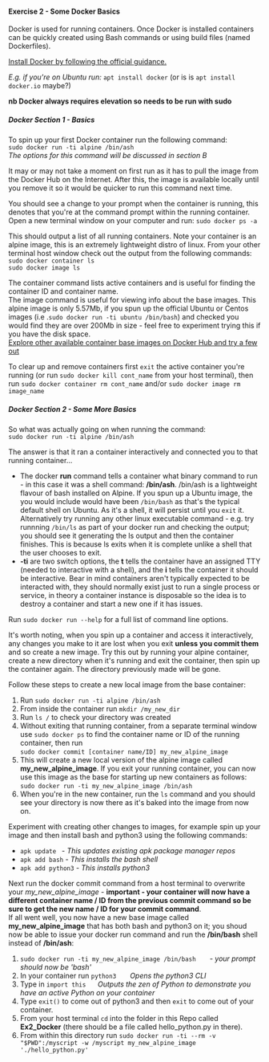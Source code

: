 #### Exercise 2 - Some Docker Basics

Docker is used for running containers. Once Docker is installed containers can be quickly created using Bash commands or using build files (named Dockerfiles).

[Install Docker by following the official guidance.](https://docs.docker.com/get-started/)  

*E.g. if you're on Ubuntu run:*
`apt install docker` (or is is `apt install docker.io` maybe?)

**nb Docker always requires elevation so needs to be run with sudo**

##### Docker Section 1 - Basics
To spin up your first Docker container run the following command: </br>
`sudo docker run -ti alpine /bin/ash`<br>
*The options for this command will be discussed in section B*

It may or may not take a moment on first run as it has to pull the image from the Docker Hub on the Internet. After this, the image is available locally until you remove it so it would be quicker to run this command next time.

You should see a change to your prompt when the container is running, this denotes that you're at the command prompt within the running container. Open a new terminal window on your computer and run:
`sudo docker ps -a`


This should output a list of all running containers. Note your container is an alpine image, this is an extremely lightweight distro of linux. From your other terminal host window check out the output from the following commands:<br>
`sudo docker container ls`<br>
`sudo docker image ls`<br>

The container command lists active containers and is useful for finding the container ID and container name. <br>
The image command is useful for viewing info about the base images. This alpine image is only 5.57Mb, if you spun up the official Ubuntu or Centos images (i.e .`sudo docker run -ti ubuntu /bin/bash`) and checked you would find they are over 200Mb in size - feel free to experiment trying this if you have the disk space. <br>
[Explore other available container base images on Docker Hub and try a few out](https://hub.docker.com/search?q=&type=image)

To clear up and remove containers first `exit` the active container you're running (or run `sudo docker kill cont_name` from your host terminal), then run `sudo docker container rm cont_name` and/or `sudo docker image rm image_name`

#####  Docker Section 2 - Some More Basics
So what was actually going on when running the command:</br>
`sudo docker run -ti alpine /bin/ash`<br>

The answer is that it ran a container interactively and connected you to that running container...
* The docker **run** command tells a container what binary command to run - in this case it was a shell command: **/bin/ash**. /bin/ash is a lightweight flavour of bash installed on Alpine. If you spun up a Ubuntu image, the  you would include would have been `/bin/bash` as that's the typical default shell on Ubuntu. As it's a shell, it will persist until you `exit` it. Alternatively try running any other linux executable command - e.g. try runnning `/bin/ls` as part of your docker run and checking the output; you should see it generating the ls output and then the container finishes. This is because ls exits when it is complete unlike a shell that the user chooses to exit.
* **-ti** are two switch options, the **t** tells the container have an assigned TTY (needed to interactive with a shell), and the **i** tells the container it should be interactive. Bear in mind containers aren't typically expected to be interacted with, they should normally exist just to run a single process or service, in theory a container instance is disposable so the idea is to destroy a container and start a new one if it has issues.

Run `sudo docker run --help` for a full list of command line options.

It's worth noting, when you spin up a container and access it interactively, any changes you make to it are lost when you exit **unless you commit them** and so create a new image. Try this out by running your alpine container, create a new directory when it's running and exit the container, then spin up the container again. The directory previously made will be gone.

Follow these steps to create a new local image from the base container:
1. Run `sudo docker run -ti alpine /bin/ash`
2. From inside the container run `mkdir /my_new_dir`
3. Run `ls /` to check your directory was created
4. Without exiting that running container, from a separate terminal window use `sudo docker ps` to find the container name or ID of the running container, then run<br> `sudo docker commit [container name/ID] my_new_alpine_image`
5. This will create a new local version of the alpine image called **my_new_alpine_image**.  If you exit your running container, you can now use this image as the base for starting up new containers as follows: `sudo docker run -ti my_new_alpine_image /bin/ash`
6. When you're in the new container, run the `ls` command and you should see your directory is now there as it's baked into the image from now on.

Experiment with creating other changes to images, for example spin up your image and then install bash and python3 using the following commands:
* `apk update `  -  *This updates existing apk package manager repos*
* `apk add bash` - *This installs the bash shell*
* `apk add python3` -  *This installs python3*

Next run the docker commit command from a host terminal to overwrite your *my_new_alpine_image* - **important - your container will now have a different container name / ID from the previous commit command so be sure to get the new name / ID for your commit command**.<br>
If all went well, you now have a new base image called **my_new_alpine_image** that has both bash and python3 on it; you shoud now be able to issue your docker run command and run the **/bin/bash** shell instead of **/bin/ash**:<br>
1. `sudo docker run -ti my_new_alpine_image /bin/bash`  &nbsp;&nbsp;&nbsp;&nbsp;&nbsp; *- your prompt should now be 'bash'*
2. In your container run `python3` &nbsp;&nbsp;&nbsp;&nbsp;&nbsp; *Opens the python3 CLI*
3. Type in `import this`&nbsp;&nbsp;&nbsp;&nbsp;&nbsp; *Outputs the zen of Python to demonstrate you have an active Python on your container*
4. Type `exit()` to come out of python3 and then `exit` to come out of your container.
5. From your host terminal `cd` into the folder in this Repo called **Ex2_Docker** (there should be a file called hello_python.py in there).
5. From within this directory run `sudo docker run -ti --rm -v "$PWD":/myscript -w /myscript my_new_alpine_image './hello_python.py'`
